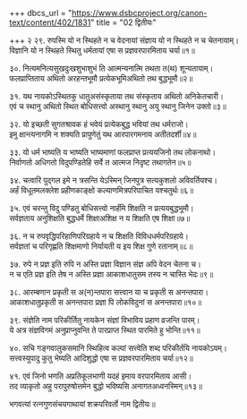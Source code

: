 +++
dbcs_url = "https://www.dsbcproject.org/canon-text/content/402/1831"
title = "02 द्वितीयः"

+++
२
२९. रुपस्मि यो न स्थिहते न च वेदनायां 
संज्ञाय यो न स्थिहते न च चेतनायाम्।  
विज्ञानि यो न स्थिहते स्थितु धर्मतायां
एषा स प्रज्ञवरपारमिताय चर्या॥१॥

३०. नित्यमनित्यसुखदुःखशुभाशुभं ति 
आत्मन्यनात्मि तथता त(थ) शून्यतायाम्।  
फलप्राप्तिताय अथितो अरहन्तभूमौ
प्रत्येकभूमि‍अथितो तथ बुद्धभूमौ॥२॥

३१. यथ नायकोऽस्थितकु धातु‍असंस्कृताया
तथ संस्कृताय अथितो अनिकेतचारी।  
एवं च स्थानु अथितो स्थित बोधिसत्त्वो 
अस्थानु स्थानु अयु स्थानु जिनेन उक्तो॥३॥

३२. यो इच्छती सुगतश्रावक हं भवेयं 
प्रत्येकबुद्ध भवियां तथ धर्मराजो।  
इमु क्षान्त्यनागमि न शक्यति प्रापुणेतुं
यथ आरपारगमनाय अतीतदर्शी॥४॥

३३. यो धर्म भाष्यति य भाष्यति भाष्यमाणां
फलप्राप्त प्रत्ययजिनो तथ लोकनाथो।  
निर्वाणतो अधिगतो विदुपण्डितेहि
सर्वे त आत्मज निदृष्ट तथागतेन॥५॥

३४. चत्वारि पुद्गल इमे न त्रसन्ति येऽस्मिन् 
जिनपुत्र सत्यकुशलो अविवर्तियश्च।  
अर्हं विधूतमलक्लेश प्रहीणकाङ्क्षो 
कल्याणमित्रपरिपाचित यश्चतुर्थः॥६॥

३५. एवं चरन्तु विदु पण्डितु बोधिसत्त्वो
नार्हंमि शिक्षति न प्रत्ययबुद्धभूमौ।  
सर्वज्ञताय अनुशिक्षति बुद्धधर्मे
शिक्षा‍अशिक्ष न य शिक्षति एष शिक्षा॥७॥

३६. न च रुपवृद्धिपरिहाणिपरिग्रहाये
न च शिक्षति विविधधर्मपरिग्रहाये।  
सर्वज्ञतां च परिगृह्णति शिक्षमाणो 
निर्यायती य इय शिक्ष गुणे रतानाम्॥८॥

३७. रुपे न प्रज्ञ इति रुपि न अस्ति प्रज्ञा
विज्ञान संज्ञ अपि वेदन चेतना च।  
न च एति प्रज्ञ इति तेष न अस्ति प्रज्ञा
आकाशधातुसम तस्य न चास्ति भेदः॥९॥

३८. आरम्बणान प्रकृती स अ(न)न्तपारा
सत्त्वान या च प्रकृती स अनन्तपारा।  
आकाशधातुप्रकृती स अनन्तपारा
प्रज्ञा पि लोकविदुनां स अनन्तपारा॥१०॥

३९. संज्ञेति नाम परिकीर्तितु नायकेन 
संज्ञां विभाविय प्रहाण व्रजन्ति पारम्।  
ये अत्र संज्ञविगमं अनुप्राप्नुवन्ति
ते पारप्राप्त स्थित पारमिते हु भोन्ति॥११॥

४०. सचि गङ्गवालुकसमानि स्थिहित्व कल्पां 
सत्त्वेति शब्द परिकीर्तयि नायकोऽयम्।  
सत्त्वस्युपादु कुतु भेष्यति आदिशुद्धो
एषा स प्रज्ञवरपारमिताय चर्या॥१२॥

४१. एवं जिनो भणति अप्रतिकूलभाणी 
यदहं इमाय वरपारमिताय आसी।  
तद व्याकृतो अहु परापुरुषोत्तमेन
बुद्धो भविष्यसि अनागत‍अध्वनस्मिन्॥१३॥

भगवत्यां रत्नगुणसंचयगाथायां शक्रपरिवर्तो नाम द्वितीयः॥

